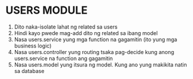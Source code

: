 # USERS MODULE

1. Dito naka-isolate lahat ng related sa users
2. Hindi kayo pwede mag-add dito ng related sa ibang model
3. Nasa users.service yung mga function na gagamitin (ito yung mga business logic)
4. Nasa users.controller yung routing tsaka pag-decide kung anong users.service na function ang gagamitin
5. Nasa users.model yung itsura ng model. Kung ano yung makikita natin sa database

